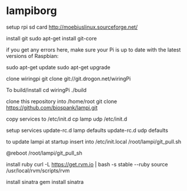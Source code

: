 lampiborg
=========

setup rpi sd card
http://moebiuslinux.sourceforge.net/

install git
sudo apt-get install git-core

if you get any errors here, make sure your Pi is up to date with the latest versions of Raspbian:

sudo apt-get update
sudo apt-get upgrade

clone wiringpi
git clone git://git.drogon.net/wiringPi

To build/install
cd wiringPi
./build

clone this repository into /home/root
git clone https://github.com/biospank/lampi.git

copy services to /etc/init.d
cp lamp udp /etc/init.d

setup services
update-rc.d lamp defaults
update-rc.d udp defaults

to update lampi at startup insert into /etc/init.local
/root/lampi/git_pull.sh

@reboot /root/lampi/git_pull_sh

install ruby
curl -L https://get.rvm.io | bash -s stable --ruby
source /usr/local/rvm/scripts/rvm

install sinatra
gem install sinatra

